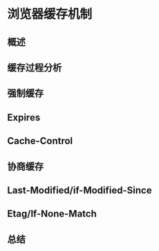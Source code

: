 # 浏览器缓存机制

## 概述

## 缓存过程分析

## 强制缓存

## Expires

## Cache-Control

## 协商缓存

## Last-Modified/if-Modified-Since

## Etag/If-None-Match

## 总结
